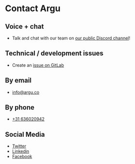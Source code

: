 # Contact Argu

## Voice + chat

- Talk and chat with our team on [our public Discord channel](https://discord.gg/zMxyYNN)!

## Technical / development issues

- Create an [issue on GitLab](https://gitlab.com/ontola/argu/-/issues)

## By email

- [info@argu.co](mailto:info@argu.co)

## By phone

- [+31 636020942](tel:0031636020942)

## Social Media

- [Twitter](https://twitter.com/argu_co)
- [Linkedin](https://www.linkedin.com/company/argu/)
- [Facebook](https://www.facebook.com/argu.co/)
